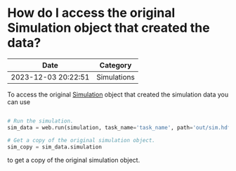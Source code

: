 # How do I access the original Simulation object that created the data?

| Date       | Category    |
|------------|-------------|
| 2023-12-03 20:22:51 | Simulations |


To access the original [Simulation](https://docs.flexcompute.com/projects/tidy3d/en/latest/api/_autosummary/tidy3d.Simulation.html) object that created the simulation data you can use 



```python

# Run the simulation.
sim_data = web.run(simulation, task_name='task_name', path='out/sim.hdf5')

# Get a copy of the original simulation object.
sim_copy = sim_data.simulation

```



to get a copy of the original simulation object.
